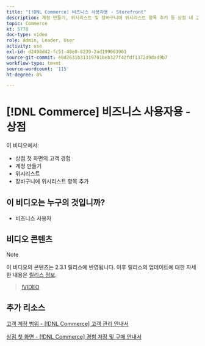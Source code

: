 ```yaml
---
title: "[!DNL Commerce] 비즈니스 사용자용 - Storefront"
description: 계정 만들기, 위시리스트 및 장바구니에 위시리스트 항목 추가 등 상점 내 고객 경험에 대해 알아봅니다
topic: Commerce
kt: 5778
doc-type: video
role: Admin, Leader, User
activity: use
exl-id: d2498d42-fc51-48e0-8239-2ad199003961
source-git-commit: e8d2631b31319701beb327f42fdf1372d9dad9b7
workflow-type: tm+mt
source-wordcount: '115'
ht-degree: 0%

---
```


# [!DNL Commerce] 비즈니스 사용자용 - 상점

이 비디오에서:

- 상점 첫 화면의 고객 경험
- 계정 만들기
- 위시리스트
- 장바구니에 위시리스트 항목 추가

## 이 비디오는 누구의 것입니까?

- 비즈니스 사용자

## 비디오 콘텐츠

>[!NOTE]
>
>이 비디오의 콘텐츠는 2.3.1 릴리스에 반영됩니다. 이후 릴리스의 업데이트에 대한 자세한 내용은 [릴리스 정보](https://experienceleague.adobe.com/docs/commerce-operations/release/notes/overview.html).

>[!VIDEO](https://video.tv.adobe.com/v/36188?quality=12&learn=on)

## 추가 리소스

[고객 계정 범위 - [!DNL Commerce] 고객 관리 안내서](https://experienceleague.adobe.com/docs/commerce-admin/customers/customer-accounts/customer-account-scope.html)

[상점 첫 화면 - [!DNL Commerce] 경험 저장 및 구매 안내서](https://experienceleague.adobe.com/docs/commerce-admin/stores-sales/shopper-tools/wish-lists/wishlist-storefront.html)
